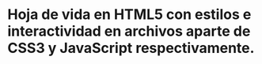 # Hoja de vida en HTML5 con estilos e interactividad en archivos aparte de CSS3 y JavaScript respectivamente.